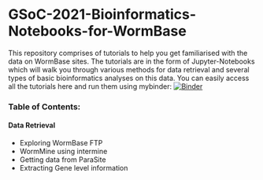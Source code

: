 # GSoC-2021-Bioinformatics-Notebooks-for-WormBase

This repository comprises of tutorials to help you get familiarised with the data on WormBase sites. The tutorials are in the form of Jupyter-Notebooks which will walk you through various methods for data retrieval and several types of basic bioinformatics analyses on this data.
You can easily access all the tutorials here and run them using mybinder: [![Binder](https://mybinder.org/badge_logo.svg)](https://mybinder.org/v2/gh/WormBase/gsoc-2021-bioinformatics-notebooks/HEAD)

### Table of Contents:
#### Data Retrieval
- Exploring WormBase FTP
- WormMine using intermine
- Getting data from ParaSite
- Extracting Gene level information
